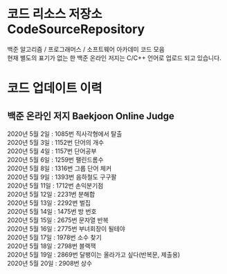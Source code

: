 ﻿# 코드 리소스 저장소 CodeSourceRepository
백준 알고리즘 / 프로그래머스 / 소프트웨어 아카데미 코드 모음   
현재 별도의 표기가 없는 한 백준 온라인 저지는 C/C++ 언어로 업로드 되고 있습니다.   
# 코드 업데이트 이력   
## 백준 온라인 저지 Baekjoon Online Judge   
2020년 5월 2일 : 1085번 직사각형에서 탈출   
2020년 5월 3일 : 1152번 단어의 개수   
2020년 5월 4일 : 1157번 단어공부   
2020년 5월 6일 : 1259번 팰린드롬수   
2020년 5월 8일 : 1316번 그룹 단어 체커   
2020년 5월 9일 : 1393번 음하철도 구구팔   
2020년 5월 11일 : 1712번 손익분기점   
2020년 5월 12일 : 2231번 분해합   
2020년 5월 13일 : 2292번 벌집   
2020년 5월 14일 : 1475번 방 번호   
2020년 5월 15일 : 2675번 문자열 반복   
2020년 5월 16일 : 2775번 부녀회장이 될테야   
2020년 5월 17일 : 1978번 소수 찾기   
2020년 5월 18일 : 2798번 블랙잭   
2020년 5월 19일 : 2869번 달팽이는 올라가고 싶다(반복문, 제출용)   
2020년 5월 20일 : 2908번 상수   
